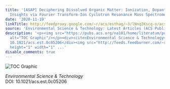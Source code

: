 ```yaml
---
title: '[ASAP] Deciphering Dissolved Organic Matter: Ionization, Dopant, and Fragmentation
  Insights via Fourier Transform-Ion Cyclotron Resonance Mass Spectrometry'
date: '2020-11-19'
linkTitle: http://feedproxy.google.com/~r/acs/esthag/~3/lNnqIKscq-o/acs.est.0c05206
source: 'Environmental Science & Technology: Latest Articles (ACS Publications)'
description: '<p><img src="https://pubs.acs.org/na101/home/literatum/publisher/achs/journals/content/esthag/0/esthag.ahead-of-print/acs.est.0c05206/20201119/images/medium/es0c05206_0004.gif"
  alt="TOC Graphic"/></p><div><cite>Environmental Science & Technology</cite></div><div>DOI:
  10.1021/acs.est.0c05206</div><img src="http://feeds.feedburner.com/~r/acs/esthag/~4/lNnqIKscq-o"
  height="1" width="1" ...'
disable_comments: true
---
```

<p><img src="https://pubs.acs.org/na101/home/literatum/publisher/achs/journals/content/esthag/0/esthag.ahead-of-print/acs.est.0c05206/20201119/images/medium/es0c05206_0004.gif" alt="TOC Graphic"/></p><div><cite>Environmental Science & Technology</cite></div><div>DOI: 10.1021/acs.est.0c05206</div><img src="http://feeds.feedburner.com/~r/acs/esthag/~4/lNnqIKscq-o" height="1" width="1" ...